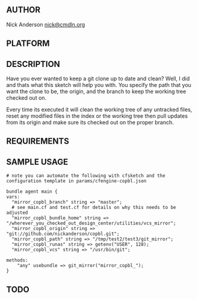 ## AUTHOR
Nick Anderson <nick@cmdln.org>

## PLATFORM

## DESCRIPTION
Have you ever wanted to keep a git clone up to date and clean? Well, I
did and thats what this sketch will help you with. You specify the path
that you want the clone to be, the origin, and the branch to keep the
working tree checked out on.

Every time its executed it will clean the working tree of any untracked
files, reset any modified files in the index or the working tree then
pull updates from its origin and make sure its checked out on the proper
branch.

## REQUIREMENTS

## SAMPLE USAGE

    # note you can automate the following with cfsketch and the configuration template in params/cfengine-copbl.json

    bundle agent main {
    vars:
      "mirror_copbl_branch" string => "master";
      # see main.cf and test.cf for details on why this needs to be adjusted
      "mirror_copbl_bundle_home" string => "/wherever_you_checked_out_design_center/utilities/vcs_mirror";
      "mirror_copbl_origin" string => "git://github.com/nickanderson/copbl.git";
      "mirror_copbl_path" string => "/tmp/test2/test3/git_mirror";
      "mirror_copbl_runas" string => getenv("USER", 128);
      "mirror_copbl_vcs" string => "/usr/bin/git";

    methods:
        "any" usebundle => git_mirror("mirror_copbl_");
    }

## TODO
